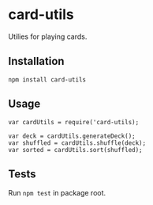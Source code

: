 # card-utils
Utilies for playing cards.


## Installation

    npm install card-utils
  
## Usage

    var cardUtils = require('card-utils);
  
    var deck = cardUtils.generateDeck();
    var shuffled = cardUtils.shuffle(deck);
    var sorted = cardUtils.sort(shuffled);

## Tests

Run `npm test` in package root.
